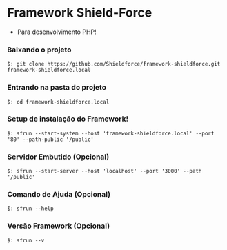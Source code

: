 # Framework Shield-Force
- Para desenvolvimento PHP!


### Baixando o projeto

```
$: git clone https://github.com/Shieldforce/framework-shieldforce.git framework-shieldforce.local
```

### Entrando na pasta do projeto

```
$: cd framework-shieldforce.local
```

### Setup de instalação do Framework!

```
$: sfrun --start-system --host 'framework-shieldforce.local' --port '80' --path-public '/public'
```

### Servidor Embutido (Opcional)

```
$: sfrun --start-server --host 'localhost' --port '3000' --path '/public'
```

### Comando de Ajuda (Opcional)

```
$: sfrun --help
```

### Versão Framework (Opcional)

```
$: sfrun --v
```


